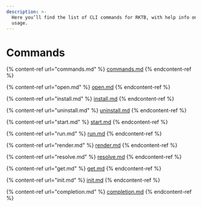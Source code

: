 ```yaml
---
description: >-
  Here you’ll find the list of CLI commands for RKTB, with help info on their
  usage.
---
```


# Commands

{% content-ref url="commands.md" %}
[commands.md](commands.md)
{% endcontent-ref %}

{% content-ref url="open.md" %}
[open.md](open.md)
{% endcontent-ref %}

{% content-ref url="install.md" %}
[install.md](install.md)
{% endcontent-ref %}

{% content-ref url="uninstall.md" %}
[uninstall.md](uninstall.md)
{% endcontent-ref %}

{% content-ref url="start.md" %}
[start.md](start.md)
{% endcontent-ref %}

{% content-ref url="run.md" %}
[run.md](run.md)
{% endcontent-ref %}

{% content-ref url="render.md" %}
[render.md](render.md)
{% endcontent-ref %}

{% content-ref url="resolve.md" %}
[resolve.md](resolve.md)
{% endcontent-ref %}

{% content-ref url="get.md" %}
[get.md](get.md)
{% endcontent-ref %}

{% content-ref url="init.md" %}
[init.md](init.md)
{% endcontent-ref %}

{% content-ref url="completion.md" %}
[completion.md](completion.md)
{% endcontent-ref %}

